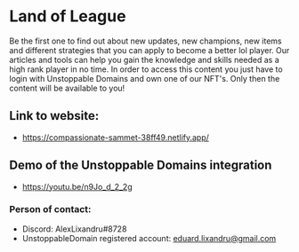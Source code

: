 # Land of League

Be the first one to find out about new updates, new champions, new items and different strategies that you can apply to become a better lol player.
Our articles and tools can help you gain the knowledge and skills needed as a high rank player in no time. In order to access this content you just have to login with Unstoppable Domains and own one of our NFT's. Only then the content will be available to you!

## Link to website:

- https://compassionate-sammet-38ff49.netlify.app/

## Demo of the Unstoppable Domains integration

- https://youtu.be/n9Jo_d_2_2g

### Person of contact:

- Discord: AlexLixandru#8728
- UnstoppableDomain registered account: eduard.lixandru@gmail.com
